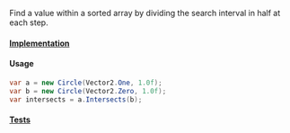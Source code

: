 Find a value within a sorted array by dividing the search interval in half at each step.

#### [Implementation](https://github.com/Timmoth/DsaDotnet/blob/main/DsaDotnet/Geometry/Circle.cs)

#### Usage
```cs
var a = new Circle(Vector2.One, 1.0f);
var b = new Circle(Vector2.Zero, 1.0f);
var intersects = a.Intersects(b);
```

#### [Tests](https://github.com/Timmoth/DsaDotnet/blob/main/Tests/Search/CircleTests.cs)